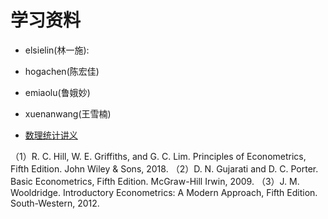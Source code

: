 # 学习资料

- elsielin(林一施):
- hogachen(陈宏佳)
- emiaolu(鲁娥妙)
- xuenanwang(王雪楠)

- [数理统计讲义](https://bookdown.org/hezhijian/book/#section-1)



（1）R. C. Hill, W. E. Griffiths, and G. C. Lim. Principles of Econometrics, Fifth Edition. John Wiley & Sons, 2018.
（2）D. N. Gujarati and D. C. Porter. Basic Econometrics, Fifth Edition. McGraw-Hill Irwin, 2009.
（3）J. M. Wooldridge. Introductory Econometrics: A Modern Approach, Fifth Edition. South-Western, 2012.
